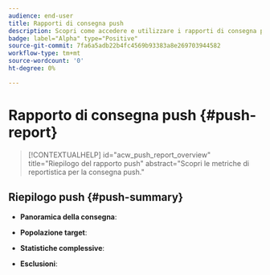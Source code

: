 ```yaml
---
audience: end-user
title: Rapporti di consegna push
description: Scopri come accedere e utilizzare i rapporti di consegna push
badge: label="Alpha" type="Positive"
source-git-commit: 7fa6a5adb22b4fc4569b93383a8e269703944582
workflow-type: tm+mt
source-wordcount: '0'
ht-degree: 0%

---
```


# Rapporto di consegna push {#push-report}

>[!CONTEXTUALHELP]
>id="acw_push_report_overview"
>title="Riepilogo del rapporto push"
>abstract="Scopri le metriche di reportistica per la consegna push."

## Riepilogo push {#push-summary}

* **Panoramica della consegna**:

* **Popolazione target**:

* **Statistiche complessive**:

* **Esclusioni**:
